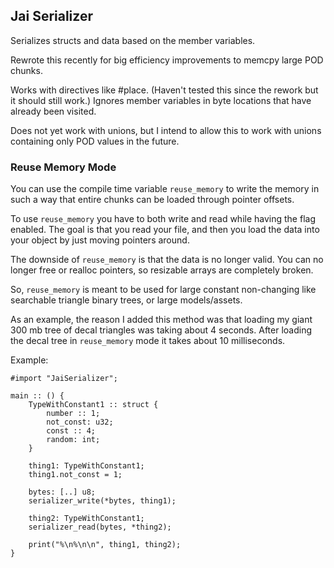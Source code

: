 ## Jai Serializer

Serializes structs and data based on the member variables.

Rewrote this recently for big efficiency improvements to memcpy large POD chunks.

Works with directives like #place. (Haven't tested this since the rework but it should still work.) Ignores member variables in byte locations that have already been visited.

Does not yet work with unions, but I intend to allow this to work with unions containing only POD values in the future.

### Reuse Memory Mode

You can use the compile time variable `reuse_memory` to write the memory in such a way that entire chunks can be loaded through pointer offsets.

To use `reuse_memory` you have to both write and read while having the flag enabled. The goal is that you read your file, and then you load the data into your object by just moving pointers around.

The downside of `reuse_memory` is that the data is no longer valid. You can no longer free or realloc pointers, so resizable arrays are completely broken.

So, `reuse_memory` is meant to be used for large constant non-changing like searchable triangle binary trees, or large models/assets.

As an example, the reason I added this method was that loading my giant 300 mb tree of decal triangles was taking about 4 seconds. After loading the decal tree in `reuse_memory` mode it takes about 10 milliseconds.

Example:
```jai
#import "JaiSerializer";

main :: () {
    TypeWithConstant1 :: struct {
        number :: 1;
        not_const: u32;
        const :: 4;
        random: int;
    }

    thing1: TypeWithConstant1;
    thing1.not_const = 1;

    bytes: [..] u8;
    serializer_write(*bytes, thing1);

    thing2: TypeWithConstant1;
    serializer_read(bytes, *thing2);

    print("%\n%\n\n", thing1, thing2);
}
```